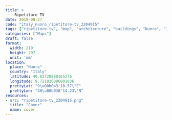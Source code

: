 ```yaml
---
title: > 
    Ripetitore TV
date: 2018-09-27
code: "italy_nuoro_ripetitore-tv_2204915"
tags: ["ripetitore-tv", "map", "architecture", "buildings", "Nuoro", "Italy"]
categories: ["Maps"]
draft: false
format:
  width: 210
  height: 297
  unit: 'mm'
location:
  place: "Nuoro"
  country: "Italy"
  latitude: 40.63728880165276
  longitude: 9.721826896801836
  prettyLat: "9\u00b043'18.57\"E"
  prettyLon: "40\u00b038'14.23\"N"
resources:
- src: "ripetitore-tv_2204915.png"
  title: "Cover"
  name: cover
---
```

